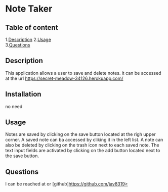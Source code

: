 
# Note Taker  
      
## Table of content  

1.[Description](#description)
2.[Usage](#usage)  
3.[Questions](#questions)  

## Description  

This application allows a user to save and delete notes. it can be accessed at the url https://secret-meadow-34126.herokuapp.com/  

## Installation  

no need  

## Usage  

Notes are saved by clicking on the save button located at the righ upper corner. A saved note can ba accessed by cliking it in the left list. A note can also be deleted by clicking on the trash icon next to each saved note. The text input fields are activated by clicking on the add button located next to the save button.  

## Questions  

I can be reached at <none> or  [github]https://github.com/jav8319>


